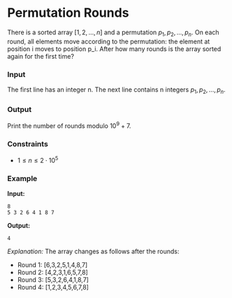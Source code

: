 # Permutation Rounds

There is a sorted array $[1,2,\dots,n]$ and a permutation $p_1,p_2,\dots,p_n$. On each round, all elements move
according to the permutation: the element at position i moves to position p_i.
After how many rounds is the array sorted again for the first time?

### Input

The first line has an integer n.
The next line contains n integers $p_1,p_2,\dots,p_n$.

### Output

Print the number of rounds modulo $10^9+7$.

### Constraints

* $1 \le n \le 2 \cdot 10^5$

### Example

**Input:**

```
8
5 3 2 6 4 1 8 7
```

**Output:**

```
4
```

_Explanation:_ The array changes as follows after the rounds:

* Round 1: [6,3,2,5,1,4,8,7]
* Round 2: [4,2,3,1,6,5,7,8]
* Round 3: [5,3,2,6,4,1,8,7]
* Round 4: [1,2,3,4,5,6,7,8]


